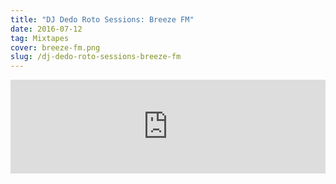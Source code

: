 ```yaml
---
title: "DJ Dedo Roto Sessions: Breeze FM"
date: 2016-07-12
tag: Mixtapes
cover: breeze-fm.png
slug: /dj-dedo-roto-sessions-breeze-fm
---
```


<iframe width="100%" src="https://www.mixcloud.com/widget/iframe/?hide_cover=1&hide_artwork=1&feed=%2Fdjdedoroto%2Fbreeze-fm-random-mix-2%2F" frameborder="0" ></iframe>
